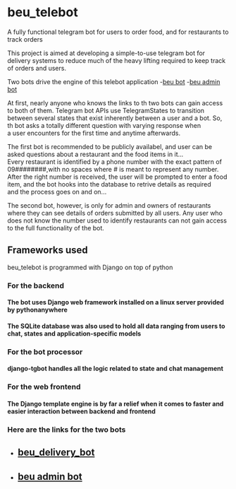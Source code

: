 # beu_telebot
A fully functional telegram bot for users to order food, and for restaurants to track orders

This project is aimed at developing a simple-to-use telegram bot for delivery systems to reduce much of the heavy 
lifting required to keep track of orders and users.


Two bots drive the engine of this telebot application
  -[beu bot](https://t.me/our_beu_delivery_bot)
  -[beu admin bot](https://t.me/beu_admin_bot)
  
At first, nearly anyone who knows the links to th two bots can gain access to both of them. Telegram bot APIs use TelegramStates to transition   
between several states that exist inherently between a user and a bot. So, th bot asks a totally different question with varying response when    
a user encounters for the first time and anytime afterwards.

The first bot is recommended to be publicly availabel, and user can be asked questions about a restaurant and the food items in it...    
Every restaurant is identified by a phone number with the exact pattern of 09########,with no spaces where # is meant to represent any number.        
After the right number is received, the user will be prompted to enter a food item, and the bot hooks into the database to retrive details as required     
and the process goes on and on...

The second bot, however, is only for admin and owners of restaurants where they can see details of orders submitted by all users. Any user who does not
know the number used to identify restaurants can not gain access to the full functionality of the bot.
  

## Frameworks used

beu_telebot is programmed with Django on top of python
  
### For the backend

#### The bot uses Django web framework installed on a linux server provided by pythonanywhere

#### The SQLite database was also used to hold all data ranging from users to chat, states and application-specific models

### For the bot processor

#### django-tgbot handles all the logic related to state and chat management

### For the web frontend

#### The Django template engine is by far a relief when it comes to faster and easier interaction between backend and frontend

### Here are the links for the two bots
 - ## [beu_delivery_bot](https://t.me/our_beu_delivery_bot)
 - ## [beu admin bot](https://t.me/beu_admin_bot)
